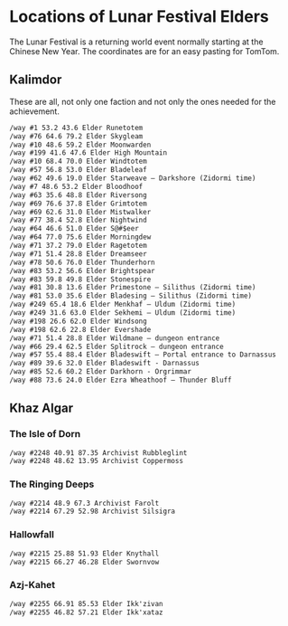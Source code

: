 # Locations of Lunar Festival Elders

The Lunar Festival is a returning world event normally starting at the Chinese New Year. The coordinates are for an easy pasting for TomTom.


## Kalimdor

These are all, not only one faction and not only the ones needed for the achievement.

```markdown
/way #1 53.2 43.6 Elder Runetotem  
/way #76 64.6 79.2 Elder Skygleam  
/way #10 48.6 59.2 Elder Moonwarden  
/way #199 41.6 47.6 Elder High Mountain  
/way #10 68.4 70.0 Elder Windtotem  
/way #57 56.8 53.0 Elder Bladeleaf  
/way #62 49.6 19.0 Elder Starweave – Darkshore (Zidormi time)  
/way #7 48.6 53.2 Elder Bloodhoof  
/way #63 35.6 48.8 Elder Riversong  
/way #69 76.6 37.8 Elder Grimtotem  
/way #69 62.6 31.0 Elder Mistwalker  
/way #77 38.4 52.8 Elder Nightwind  
/way #64 46.6 51.0 Elder S@#$eer  
/way #64 77.0 75.6 Elder Morningdew  
/way #71 37.2 79.0 Elder Ragetotem  
/way #71 51.4 28.8 Elder Dreamseer  
/way #78 50.6 76.0 Elder Thunderhorn  
/way #83 53.2 56.6 Elder Brightspear  
/way #83 59.8 49.8 Elder Stonespire  
/way #81 30.8 13.6 Elder Primestone – Silithus (Zidormi time)  
/way #81 53.0 35.6 Elder Bladesing – Silithus (Zidormi time)  
/way #249 65.4 18.6 Elder Menkhaf – Uldum (Zidormi time)  
/way #249 31.6 63.0 Elder Sekhemi – Uldum (Zidormi time)  
/way #198 26.6 62.0 Elder Windsong  
/way #198 62.6 22.8 Elder Evershade  
/way #71 51.4 28.8 Elder Wildmane – dungeon entrance  
/way #66 29.4 62.5 Elder Splitrock – dungeon entrance  
/way #57 55.4 88.4 Elder Bladeswift – Portal entrance to Darnassus  
/way #89 39.6 32.0 Elder Bladeswift - Darnassus  
/way #85 52.6 60.2 Elder Darkhorn - Orgrimmar  
/way #88 73.6 24.0 Elder Ezra Wheathoof – Thunder Bluff
```

## Khaz Algar


### The Isle of Dorn
```markdown
/way #2248 40.91 87.35 Archivist Rubbleglint
/way #2248 48.62 13.95 Archivist Coppermoss
```

### The Ringing Deeps
```markdown
/way #2214 48.9 67.3 Archivist Farolt
/way #2214 67.29 52.98 Archivist Silsigra
```

### Hallowfall
```markdown
/way #2215 25.88 51.93 Elder Knythall
/way #2215 66.27 46.28 Elder Swornvow
```

### Azj-Kahet
```markdown
/way #2255 66.91 85.53 Elder Ikk'zivan
/way #2255 46.82 57.21 Elder Ikk'xataz
```